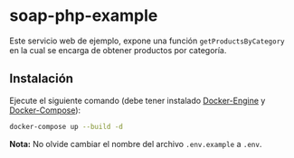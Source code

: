 # soap-php-example

Este servicio web de ejemplo, expone una función `getProductsByCategory` en la cual se encarga de obtener productos por categoría.

## Instalación

Ejecute el siguiente comando (debe tener instalado [Docker-Engine](https://docs.docker.com/engine/install/) y [Docker-Compose](https://docs.docker.com/compose/install/)):
```sh
docker-compose up --build -d
```

**Nota:** No olvide cambiar el nombre del archivo `.env.example` a `.env`. 